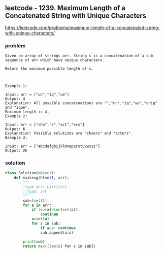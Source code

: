 ## leetcode - 1239. Maximum Length of a Concatenated String with Unique Characters
https://leetcode.com/problems/maximum-length-of-a-concatenated-string-with-unique-characters/
### problem
```
Given an array of strings arr. String s is a concatenation of a sub-sequence of arr which have unique characters.

Return the maximum possible length of s.

 

Example 1:

Input: arr = ["un","iq","ue"]
Output: 4
Explanation: All possible concatenations are "","un","iq","ue","uniq" and "ique".
Maximum length is 4.
Example 2:

Input: arr = ["cha","r","act","ers"]
Output: 6
Explanation: Possible solutions are "chaers" and "acters".
Example 3:

Input: arr = ["abcdefghijklmnopqrstuvwxyz"]
Output: 26
```
### solution
```python
class Solution(object):
    def maxLength(self, arr):
        """
        :type arr: List[str]
        :rtype: int
        """
        sub=[set()]
        for a in arr:
            if len(a)>len(set(a)):
                continue
            a=set(a)
            for s in sub:
                if a&s: continue
                sub.append(a|s)

        print(sub)
        return max([len(s) for s in sub])
```